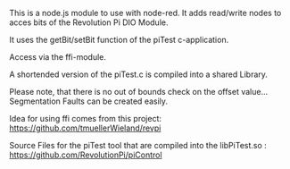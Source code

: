 This is a node.js module to use with node-red.
It adds read/write nodes to acces bits of
the Revolution Pi DIO Module.

It uses the getBit/setBit function of the piTest c-application.

Access via the ffi-module.

A shortended version of the piTest.c is compiled into a shared Library.

Please note, that there is no out of bounds check on the offset value...
Segmentation Faults can be created easily.

Idea for using ffi comes from this project:
https://github.com/tmuellerWieland/revpi

Source Files for the piTest tool that are compiled into the libPiTest.so :
https://github.com/RevolutionPi/piControl

